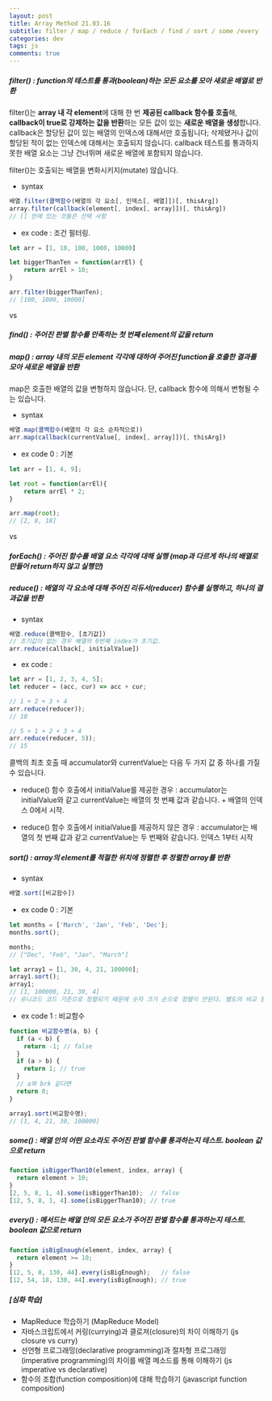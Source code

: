 ```yaml
---  
layout: post  
title: Array Method 21.03.16
subtitle: filter / map / reduce / forEach / find / sort / some /every
categories: dev
tags: js
comments: true  
--- 
```


##### filter() : function의 테스트를 통과(boolean)하는 모든 요소를 모아 새로운 배열로 반환
filter()는 **array 내 각 element**에 대해 한 번 **제공된 callback 함수를 호출**해, **callback이 true로 강제하는 값을 반환**하는 모든 값이 있는 **새로운 배열을 생성**합니다. callback은 할당된 값이 있는 배열의 인덱스에 대해서만 호출됩니다; 삭제됐거나 값이 할당된 적이 없는 인덱스에 대해서는 호출되지 않습니다. callback 테스트를 통과하지 못한 배열 요소는 그냥 건너뛰며 새로운 배열에 포함되지 않습니다.

filter()는 호출되는 배열을 변화시키지(mutate) 않습니다.

- syntax

```js
배열.filter(콜백함수(배열의 각 요소[, 인덱스[, 배열]])[, thisArg])
array.filter(callback(element[, index[, array]])[, thisArg])
// [] 안에 있는 것들은 선택 사항
```

- ex code : 조건 필터링.

```js
let arr = [1, 10, 100, 1000, 10000]

let biggerThanTen = function(arrEl) {
    return arrEl > 10;
}

arr.filter(biggerThanTen);
// [100, 1000, 10000]
```

vs

##### find() : 주어진 판별 함수를 만족하는 첫 번째 element의 값을 return

##### map() : array 내의 모든 element 각각에 대하여 주어진 function을 호출한 결과를 모아 새로운 배열을 반환
map은 호출한 배열의 값을 변형하지 않습니다. 단, callback 함수에 의해서 변형될 수는 있습니다.

- syntax

```js
배열.map(콜백함수(배열의 각 요소 순차적으로))
arr.map(callback(currentValue[, index[, array]])[, thisArg])
```

- ex code 0 : 기본

```js
let arr = [1, 4, 9];

let root = function(arrEl){
    return arrEl * 2;
}

arr.map(root);
// [2, 8, 18]
```

vs

##### forEach() : 주어진 함수를 배열 요소 각각에 대해 실행 (map과 다르게 하나의 배열로 만들어 return하지 않고 실행만)

##### reduce() : 배열의 각 요소에 대해 주어진 리듀서(reducer) 함수를 실행하고, 하나의 결과값을 반환

- syntax

```js
배열.reduce(콜백함수, [초기값])
// 초기값이 없는 경우 배열의 0번째 index가 초기값.
arr.reduce(callback[, initialValue])
```

- ex code :

```js
let arr = [1, 2, 3, 4, 5];
let reducer = (acc, cur) => acc + cur;

// 1 + 2 + 3 + 4
arr.reduce(reducer));
// 10

// 5 + 1 + 2 + 3 + 4
arr.reduce(reducer, 5));
// 15
```

콜백의 최초 호출 때 accumulator와 currentValue는 다음 두 가지 값 중 하나를 가질 수 있습니다. 

- reduce() 함수 호출에서 initialValue를 제공한 경우 : accumulator는 initialValue와 같고 currentValue는 배열의 첫 번째 값과 같습니다. + 배열의 인덱스 0에서 시작.

- reduce() 함수 호출에서 initialValue를 제공하지 않은 경우 : accumulator는 배열의 첫 번째 값과 같고 currentValue는 두 번째와 같습니다. 인덱스 1부터 시작


##### sort() : array의 element를 적절한 위치에 정렬한 후 정렬한 array를 반환

- syntax

```js
배열.sort([비교함수])
```

- ex code 0 : 기본

```js
let months = ['March', 'Jan', 'Feb', 'Dec'];
months.sort();

months;
// ["Dec", "Feb", "Jan", "March"]

let array1 = [1, 30, 4, 21, 100000];
array1.sort();
array1;
// [1, 100000, 21, 30, 4]
// 유니코드 코드 기준으로 정렬되기 때문에 숫자 크기 순으로 정렬이 안된다. 별도의 비교 함수가 필요하다.
```

- ex code 1 : 비교함수

```js
function 비교함수명(a, b) {
  if (a < b) {
    return -1; // false
  }
  if (a > b) {
    return 1; // true
  }
  // a와 brk 같다면
  return 0;
}

array1.sort(비교함수명);
// [1, 4, 21, 30, 100000]
```

##### some() : 배열 안의 어떤 요소라도 주어진 판별 함수를 통과하는지 테스트. boolean 값으로 return

```js
function isBiggerThan10(element, index, array) {
  return element > 10;
}
[2, 5, 8, 1, 4].some(isBiggerThan10);  // false
[12, 5, 8, 1, 4].some(isBiggerThan10); // true
```

##### every() : 메서드는 배열 안의 모든 요소가 주어진 판별 함수를 통과하는지 테스트. boolean 값으로 return


```js
function isBigEnough(element, index, array) {
  return element >= 10;
}
[12, 5, 8, 130, 44].every(isBigEnough);   // false
[12, 54, 18, 130, 44].every(isBigEnough); // true
```

##### [심화 학습]

* MapReduce 학습하기 (MapReduce Model)
* 자바스크립트에서 커링(currying)과 클로져(closure)의 차이 이해하기 (js closure vs curry)
* 선언형 프로그래밍(declarative programming)과 절차형 프로그래밍(imperative programming)의 차이를 배열 메소드를 통해 이해하기 (js imperative vs declarative)
* 함수의 조합(function composition)에 대해 학습하기 (javascript function composition)

